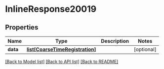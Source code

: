 # InlineResponse20019

## Properties
Name | Type | Description | Notes
------------ | ------------- | ------------- | -------------
**data** | [**list[CoarseTimeRegistration]**](CoarseTimeRegistration.md) |  | [optional] 

[[Back to Model list]](../README.md#documentation-for-models) [[Back to API list]](../README.md#documentation-for-api-endpoints) [[Back to README]](../README.md)


